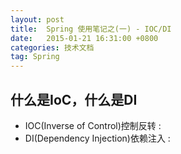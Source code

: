 ```yaml
---
layout: post
title:  Spring 使用笔记之(一) - IOC/DI
date:   2015-01-21 16:31:00 +0800
categories: 技术文档
tag: Spring
---
```


什么是IoC，什么是DI
-------------------------------------

* IOC(Inverse of Control)控制反转 : 
* DI(Dependency Injection)依赖注入 : 